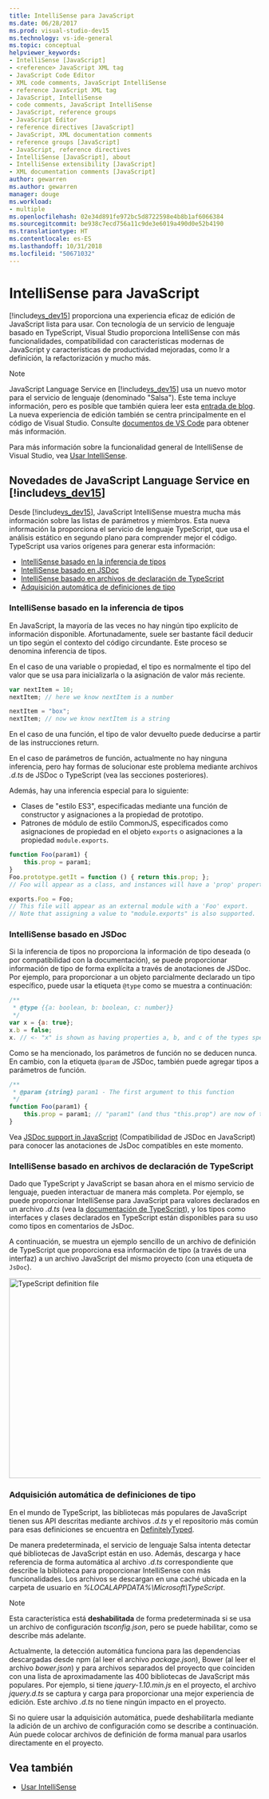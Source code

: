 ```yaml
---
title: IntelliSense para JavaScript
ms.date: 06/28/2017
ms.prod: visual-studio-dev15
ms.technology: vs-ide-general
ms.topic: conceptual
helpviewer_keywords:
- IntelliSense [JavaScript]
- <reference> JavaScript XML tag
- JavaScript Code Editor
- XML code comments, JavaScript IntelliSense
- reference JavaScript XML tag
- JavaScript, IntelliSense
- code comments, JavaScript IntelliSense
- JavaScript, reference groups
- JavaScript Editor
- reference directives [JavaScript]
- JavaScript, XML documentation comments
- reference groups [JavaScript]
- JavaScript, reference directives
- IntelliSense [JavaScript], about
- IntelliSense extensibility [JavaScript]
- XML documentation comments [JavaScript]
author: gewarren
ms.author: gewarren
manager: douge
ms.workload:
- multiple
ms.openlocfilehash: 02e34d891fe972bc5d8722598e4b8b1af6066384
ms.sourcegitcommit: be938c7ecd756a11c9de3e6019a490d0e52b4190
ms.translationtype: HT
ms.contentlocale: es-ES
ms.lasthandoff: 10/31/2018
ms.locfileid: "50671032"
---
```

# <a name="javascript-intellisense"></a>IntelliSense para JavaScript

[!include[vs_dev15](../misc/includes/vs_dev15_md.md)] proporciona una experiencia eficaz de edición de JavaScript lista para usar. Con tecnología de un servicio de lenguaje basado en TypeScript, Visual Studio proporciona IntelliSense con más funcionalidades, compatibilidad con características modernas de JavaScript y características de productividad mejoradas, como Ir a definición, la refactorización y mucho más.

> [!NOTE]
> JavaScript Language Service en [!include[vs_dev15](../misc/includes/vs_dev15_md.md)] usa un nuevo motor para el servicio de lenguaje (denominado "Salsa"). Este tema incluye información, pero es posible que también quiera leer esta [entrada de blog](https://blogs.msdn.microsoft.com/visualstudio/2016/11/28/more-productive-javascript-in-visual-studio-2017-rc/). La nueva experiencia de edición también se centra principalmente en el código de Visual Studio. Consulte [documentos de VS Code](https://code.visualstudio.com/docs/languages/javascript) para obtener más información.

Para más información sobre la funcionalidad general de IntelliSense de Visual Studio, vea [Usar IntelliSense](../ide/using-intellisense.md).

## <a name="whats-new-in-the-javascript-language-service-in-includevsdev15miscincludesvsdev15mdmd"></a>Novedades de JavaScript Language Service en [!include[vs_dev15](../misc/includes/vs_dev15_md.md)]

Desde [!include[vs_dev15](../misc/includes/vs_dev15_md.md)], JavaScript IntelliSense muestra mucha más información sobre las listas de parámetros y miembros.
Esta nueva información la proporciona el servicio de lenguaje TypeScript, que usa el análisis estático en segundo plano para comprender mejor el código.
TypeScript usa varios orígenes para generar esta información:

- [IntelliSense basado en la inferencia de tipos](#TypeInference)
- [IntelliSense basado en JSDoc](#JsDoc)
- [IntelliSense basado en archivos de declaración de TypeScript](#TsDeclFiles)
- [Adquisición automática de definiciones de tipo](#Auto)

<a name="TypeInference"></a>
### <a name="intellisense-based-on-type-inference"></a>IntelliSense basado en la inferencia de tipos

En JavaScript, la mayoría de las veces no hay ningún tipo explícito de información disponible. Afortunadamente, suele ser bastante fácil deducir un tipo según el contexto del código circundante.
Este proceso se denomina inferencia de tipos.

En el caso de una variable o propiedad, el tipo es normalmente el tipo del valor que se usa para inicializarla o la asignación de valor más reciente.

```js
var nextItem = 10;
nextItem; // here we know nextItem is a number

nextItem = "box";
nextItem; // now we know nextItem is a string
```

En el caso de una función, el tipo de valor devuelto puede deducirse a partir de las instrucciones return.

En el caso de parámetros de función, actualmente no hay ninguna inferencia, pero hay formas de solucionar este problema mediante archivos *.d.ts* de JSDoc o TypeScript (vea las secciones posteriores).

Además, hay una inferencia especial para lo siguiente:

- Clases de "estilo ES3", especificadas mediante una función de constructor y asignaciones a la propiedad de prototipo.
- Patrones de módulo de estilo CommonJS, especificados como asignaciones de propiedad en el objeto `exports` o asignaciones a la propiedad `module.exports`.

```js
function Foo(param1) {
    this.prop = param1;
}
Foo.prototype.getIt = function () { return this.prop; };
// Foo will appear as a class, and instances will have a 'prop' property and a 'getIt' method.

exports.Foo = Foo;
// This file will appear as an external module with a 'Foo' export.
// Note that assigning a value to "module.exports" is also supported.
```

<a name="JsDoc"></a>
### <a name="intellisense-based-on-jsdoc"></a>IntelliSense basado en JSDoc

Si la inferencia de tipos no proporciona la información de tipo deseada (o por compatibilidad con la documentación), se puede proporcionar información de tipo de forma explícita a través de anotaciones de JSDoc.  Por ejemplo, para proporcionar a un objeto parcialmente declarado un tipo específico, puede usar la etiqueta `@type` como se muestra a continuación:

```js
/**
 * @type {{a: boolean, b: boolean, c: number}}
 */
var x = {a: true};
x.b = false;
x. // <- "x" is shown as having properties a, b, and c of the types specified
```

Como se ha mencionado, los parámetros de función no se deducen nunca. En cambio, con la etiqueta `@param` de JSDoc, también puede agregar tipos a parámetros de función.

```js
/**
 * @param {string} param1 - The first argument to this function
 */
function Foo(param1) {
    this.prop = param1; // "param1" (and thus "this.prop") are now of type "string".
}
```

Vea [JSDoc support in JavaScript](https://github.com/Microsoft/TypeScript/wiki/JsDoc-support-in-JavaScript) (Compatibilidad de JSDoc en JavaScript) para conocer las anotaciones de JsDoc compatibles en este momento.

<a name="TsDeclFiles"></a>
### <a name="intellisense-based-on-typescript-declaration-files"></a>IntelliSense basado en archivos de declaración de TypeScript

Dado que TypeScript y JavaScript se basan ahora en el mismo servicio de lenguaje, pueden interactuar de manera más completa. Por ejemplo, se puede proporcionar IntelliSense para JavaScript para valores declarados en un archivo *.d.ts* (vea la [documentación de TypeScript](https://www.typescriptlang.org/docs/handbook/declaration-files/introduction.html)), y los tipos como interfaces y clases declarados en TypeScript están disponibles para su uso como tipos en comentarios de JsDoc.

A continuación, se muestra un ejemplo sencillo de un archivo de definición de TypeScript que proporciona esa información de tipo (a través de una interfaz) a un archivo JavaScript del mismo proyecto (con una etiqueta de `JsDoc`).

<img src="https://raw.githubusercontent.com/wiki/Microsoft/TypeScript/images/decl1.png" height="400" width="640" alt="TypeScript definition file" />

<a name="Auto"></a>
### <a name="automatic-acquisition-of-type-definitions"></a>Adquisición automática de definiciones de tipo

En el mundo de TypeScript, las bibliotecas más populares de JavaScript tienen sus API descritas mediante archivos *.d.ts* y el repositorio más común para esas definiciones se encuentra en [DefinitelyTyped](https://github.com/DefinitelyTyped/DefinitelyTyped).

De manera predeterminada, el servicio de lenguaje Salsa intenta detectar qué bibliotecas de JavaScript están en uso. Además, descarga y hace referencia de forma automática al archivo *.d.ts* correspondiente que describe la biblioteca para proporcionar IntelliSense con más funcionalidades. Los archivos se descargan en una caché ubicada en la carpeta de usuario en *%LOCALAPPDATA%\Microsoft\TypeScript*.

> [!NOTE]
> Esta característica está **deshabilitada** de forma predeterminada si se usa un archivo de configuración *tsconfig.json*, pero se puede habilitar, como se describe más adelante.

Actualmente, la detección automática funciona para las dependencias descargadas desde npm (al leer el archivo *package.json*), Bower (al leer el archivo *bower.json*) y para archivos separados del proyecto que coinciden con una lista de aproximadamente las 400 bibliotecas de JavaScript más populares. Por ejemplo, si tiene *jquery-1.10.min.js* en el proyecto, el archivo *jquery.d.ts* se captura y carga para proporcionar una mejor experiencia de edición. Este archivo *.d.ts* no tiene ningún impacto en el proyecto.

Si no quiere usar la adquisición automática, puede deshabilitarla mediante la adición de un archivo de configuración como se describe a continuación. Aún puede colocar archivos de definición de forma manual para usarlos directamente en el proyecto.

## <a name="see-also"></a>Vea también

- [Usar IntelliSense](../ide/using-intellisense.md)